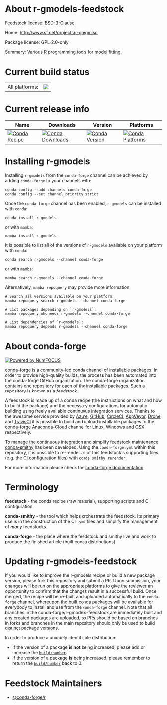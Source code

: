About r-gmodels-feedstock
=========================

Feedstock license: [BSD-3-Clause](https://github.com/conda-forge/r-gmodels-feedstock/blob/main/LICENSE.txt)

Home: http://www.sf.net/projects/r-gregmisc

Package license: GPL-2.0-only

Summary: Various R programming tools for model fitting.

Current build status
====================


<table><tr><td>All platforms:</td>
    <td>
      <a href="https://dev.azure.com/conda-forge/feedstock-builds/_build/latest?definitionId=1204&branchName=main">
        <img src="https://dev.azure.com/conda-forge/feedstock-builds/_apis/build/status/r-gmodels-feedstock?branchName=main">
      </a>
    </td>
  </tr>
</table>

Current release info
====================

| Name | Downloads | Version | Platforms |
| --- | --- | --- | --- |
| [![Conda Recipe](https://img.shields.io/badge/recipe-r--gmodels-green.svg)](https://anaconda.org/conda-forge/r-gmodels) | [![Conda Downloads](https://img.shields.io/conda/dn/conda-forge/r-gmodels.svg)](https://anaconda.org/conda-forge/r-gmodels) | [![Conda Version](https://img.shields.io/conda/vn/conda-forge/r-gmodels.svg)](https://anaconda.org/conda-forge/r-gmodels) | [![Conda Platforms](https://img.shields.io/conda/pn/conda-forge/r-gmodels.svg)](https://anaconda.org/conda-forge/r-gmodels) |

Installing r-gmodels
====================

Installing `r-gmodels` from the `conda-forge` channel can be achieved by adding `conda-forge` to your channels with:

```
conda config --add channels conda-forge
conda config --set channel_priority strict
```

Once the `conda-forge` channel has been enabled, `r-gmodels` can be installed with `conda`:

```
conda install r-gmodels
```

or with `mamba`:

```
mamba install r-gmodels
```

It is possible to list all of the versions of `r-gmodels` available on your platform with `conda`:

```
conda search r-gmodels --channel conda-forge
```

or with `mamba`:

```
mamba search r-gmodels --channel conda-forge
```

Alternatively, `mamba repoquery` may provide more information:

```
# Search all versions available on your platform:
mamba repoquery search r-gmodels --channel conda-forge

# List packages depending on `r-gmodels`:
mamba repoquery whoneeds r-gmodels --channel conda-forge

# List dependencies of `r-gmodels`:
mamba repoquery depends r-gmodels --channel conda-forge
```


About conda-forge
=================

[![Powered by
NumFOCUS](https://img.shields.io/badge/powered%20by-NumFOCUS-orange.svg?style=flat&colorA=E1523D&colorB=007D8A)](https://numfocus.org)

conda-forge is a community-led conda channel of installable packages.
In order to provide high-quality builds, the process has been automated into the
conda-forge GitHub organization. The conda-forge organization contains one repository
for each of the installable packages. Such a repository is known as a *feedstock*.

A feedstock is made up of a conda recipe (the instructions on what and how to build
the package) and the necessary configurations for automatic building using freely
available continuous integration services. Thanks to the awesome service provided by
[Azure](https://azure.microsoft.com/en-us/services/devops/), [GitHub](https://github.com/),
[CircleCI](https://circleci.com/), [AppVeyor](https://www.appveyor.com/),
[Drone](https://cloud.drone.io/welcome), and [TravisCI](https://travis-ci.com/)
it is possible to build and upload installable packages to the
[conda-forge](https://anaconda.org/conda-forge) [Anaconda-Cloud](https://anaconda.org/)
channel for Linux, Windows and OSX respectively.

To manage the continuous integration and simplify feedstock maintenance
[conda-smithy](https://github.com/conda-forge/conda-smithy) has been developed.
Using the ``conda-forge.yml`` within this repository, it is possible to re-render all of
this feedstock's supporting files (e.g. the CI configuration files) with ``conda smithy rerender``.

For more information please check the [conda-forge documentation](https://conda-forge.org/docs/).

Terminology
===========

**feedstock** - the conda recipe (raw material), supporting scripts and CI configuration.

**conda-smithy** - the tool which helps orchestrate the feedstock.
                   Its primary use is in the construction of the CI ``.yml`` files
                   and simplify the management of *many* feedstocks.

**conda-forge** - the place where the feedstock and smithy live and work to
                  produce the finished article (built conda distributions)


Updating r-gmodels-feedstock
============================

If you would like to improve the r-gmodels recipe or build a new
package version, please fork this repository and submit a PR. Upon submission,
your changes will be run on the appropriate platforms to give the reviewer an
opportunity to confirm that the changes result in a successful build. Once
merged, the recipe will be re-built and uploaded automatically to the
`conda-forge` channel, whereupon the built conda packages will be available for
everybody to install and use from the `conda-forge` channel.
Note that all branches in the conda-forge/r-gmodels-feedstock are
immediately built and any created packages are uploaded, so PRs should be based
on branches in forks and branches in the main repository should only be used to
build distinct package versions.

In order to produce a uniquely identifiable distribution:
 * If the version of a package **is not** being increased, please add or increase
   the [``build/number``](https://docs.conda.io/projects/conda-build/en/latest/resources/define-metadata.html#build-number-and-string).
 * If the version of a package **is** being increased, please remember to return
   the [``build/number``](https://docs.conda.io/projects/conda-build/en/latest/resources/define-metadata.html#build-number-and-string)
   back to 0.

Feedstock Maintainers
=====================

* [@conda-forge/r](https://github.com/conda-forge/r/)

